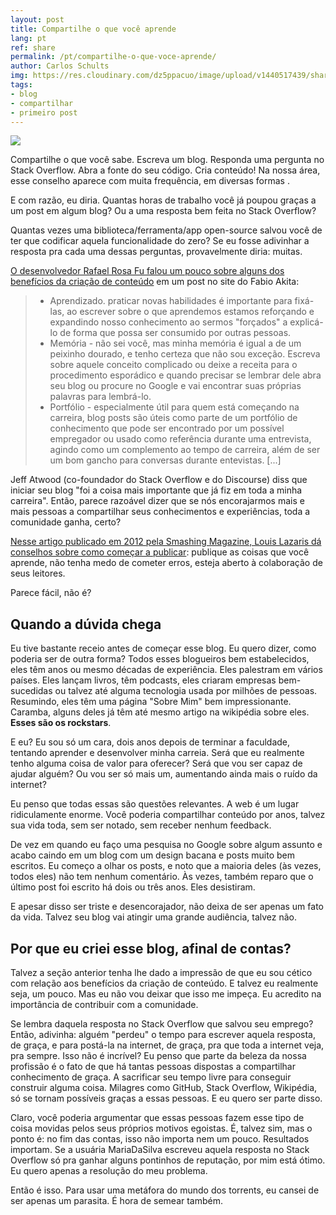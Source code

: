 ```yaml
---
layout: post
title: Compartilhe o que você aprende
lang: pt
ref: share
permalink: /pt/compartilhe-o-que-voce-aprende/
author: Carlos Schults
img: https://res.cloudinary.com/dz5ppacuo/image/upload/v1440517439/share1038x437_mshqwf.jpg
tags:
- blog
- compartilhar
- primeiro post
---
```


![](https://res.cloudinary.com/dz5ppacuo/image/upload/v1440517439/share1038x437_mshqwf.jpg)

Compartilhe o que você sabe. Escreva um blog. Responda uma pergunta no Stack Overflow. Abra a fonte do seu código. Cria conteúdo! Na nossa área, esse conselho aparece com muita frequência, em diversas formas .

E com razão, eu diria. Quantas horas de trabalho você já poupou graças a um post em algum blog? Ou a uma resposta bem feita no Stack Overflow?
<!--more-->

Quantas vezes uma biblioteca/ferramenta/app open-source salvou você de ter que codificar aquela funcionalidade do zero? Se eu fosse adivinhar a resposta pra cada uma dessas perguntas, provavelmente diria: muitas.

[O desenvolvedor Rafael Rosa Fu falou um pouco sobre alguns dos benefícios da criação de conteúdo](https://www.akitaonrails.com/2014/08/29/milesimo-1000-post-no-blog#.Vd0nh5eC7lc) em um post no site do Fabio Akita:

> - Aprendizado. praticar novas habilidades é importante para fixá-las, ao escrever sobre o que aprendemos estamos reforçando e expandindo nosso conhecimento ao sermos "forçados" a explicá-lo de forma que possa ser consumido por outras pessoas.        
> - Memória - não sei você, mas minha memória é igual a de um peixinho dourado, e tenho certeza que não sou exceção. Escreva sobre aquele conceito complicado ou deixe a receita para o procedimento esporádico e quando precisar se lembrar dele abra seu blog ou procure no Google e vai encontrar suas próprias palavras para lembrá-lo.
> - Portfólio - especialmente útil para quem está começando na carreira, blog posts são úteis como parte de um portfólio de conhecimento que pode ser encontrado por um possível empregador ou usado como referência durante uma entrevista, agindo como um complemento ao tempo de carreira, além de ser um bom gancho para conversas durante entevistas. [...]       

Jeff Atwood (co-foundador do Stack Overflow e do Discourse) diss que iniciar seu blog "foi a coisa mais importante que já fiz em toda a minha carreira". Então, parece razoável dizer que se nós encorajarmos mais e mais pessoas a compartilhar seus conhecimentos e experiências, toda a comunidade ganha, certo?

[Nesse artigo publicado em 2012 pela Smashing Magazine, Louis Lazaris dá conselhos sobre como começar a publicar](https://www.smashingmagazine.com/2012/03/publish-what-you-learn/): publique as coisas que você aprende, não tenha medo de cometer erros, esteja aberto à colaboração de seus leitores.

Parece fácil, não é?

## Quando a dúvida chega ##

Eu tive bastante receio antes de começar esse blog. Eu quero dizer, como poderia ser de outra forma? Todos esses blogueiros bem estabelecidos, eles têm anos ou mesmo décadas de experiência. Eles palestram em vários países. Eles lançam livros, têm podcasts, eles criaram empresas bem-sucedidas ou talvez até alguma tecnologia usada por milhões de pessoas. Resumindo, eles têm uma página "Sobre Mim" bem impressionante. Caramba, alguns deles já têm até mesmo artigo na wikipédia sobre eles. **Esses são os rockstars**.

E eu? Eu sou só um cara, dois anos depois de terminar a faculdade, tentando aprender e desenvolver minha carreia. Será que eu realmente tenho alguma coisa de valor para oferecer? Será que vou ser capaz de ajudar alguém? Ou vou ser só mais um, aumentando ainda mais o ruído da internet?

Eu penso que todas essas são questões relevantes. A web é um lugar ridiculamente enorme. Você poderia compartilhar conteúdo por anos, talvez sua vida toda, sem ser notado, sem receber nenhum feedback.

De vez em quando eu faço uma pesquisa no Google sobre algum assunto e acabo caindo em um blog com um design bacana e posts muito bem escritos. Eu começo a olhar os posts, e noto que a maioria deles (às vezes, todos eles) não tem nenhum comentário. Às vezes, também reparo que o último post foi escrito há dois ou três anos. Eles desistiram.

E apesar disso ser triste e desencorajador, não deixa de ser apenas um fato da vida. Talvez seu blog vai atingir uma grande audiência, talvez não.

## Por que eu criei esse blog, afinal de contas? ##

Talvez a seção anterior tenha lhe dado a impressão de que eu sou cético com relação aos benefícios da criação de conteúdo. E talvez eu realmente seja, um pouco. Mas eu não vou deixar que isso me impeça. Eu acredito na importância de contribuir com a comunidade.

Se lembra daquela resposta no Stack Overflow que salvou seu emprego? Então, adivinha: alguém "perdeu" o tempo para escrever aquela resposta, de graça, e para postá-la na internet, de graça, pra que toda a internet veja, pra sempre. Isso não é incrível? Eu penso que parte da beleza da nossa profissão é o fato de que há tantas pessoas dispostas a compartilhar conhecimento de graça. A sacrificar seu tempo livre para conseguir construir alguma coisa. Milagres como GitHub, Stack Overflow, Wikipédia, só se tornam possíveis graças a essas pessoas. E eu quero ser parte disso.

Claro, você poderia argumentar que essas pessoas fazem esse tipo de coisa movidas pelos seus próprios motivos egoistas. É, talvez sim, mas o ponto é: no fim das contas, isso não importa nem um pouco.
Resultados importam. Se a usuária MariaDaSilva escreveu aquela resposta no Stack Overflow só pra ganhar alguns pontinhos de reputação, por mim está ótimo. Eu quero apenas a resolução do meu problema.

Então é isso. Para usar uma metáfora do mundo dos torrents, eu cansei de ser apenas um parasita. É hora de semear também.
